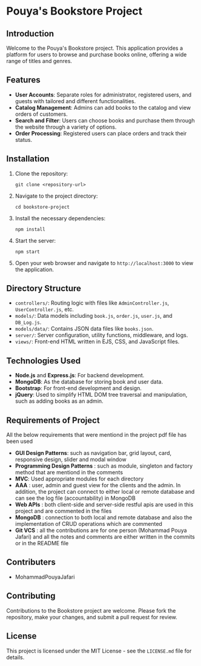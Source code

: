 
# Pouya's Bookstore Project 

## Introduction
Welcome to the Pouya's Bookstore project. This application provides a platform for users to browse and purchase books online, offering a wide range of titles and genres.

## Features
- **User Accounts**: Separate roles for administrator, registered users, and guests with tailored and different functionalities.
- **Catalog Management**: Admins can add books to the catalog and view orders of customers.
- **Search and Filter**: Users can choose books and purchase them through the website through a variety of options.
- **Order Processing**: Registered users can place orders and track their status.

## Installation

1. Clone the repository:
   ```
   git clone <repository-url>
   ```
2. Navigate to the project directory:
   ```
   cd bookstore-project
   ```
3. Install the necessary dependencies:
   ```
   npm install
   ```
4. Start the server:
   ```
   npm start
   ```
5. Open your web browser and navigate to `http://localhost:3000` to view the application.

## Directory Structure

- `controllers/`: Routing logic with files like `AdminController.js`, `UserController.js`, etc.
- `models/`: Data models including `book.js`, `order.js`, `user.js`, and `DB_Log.js`.
- `models/data/`: Contains JSON data files like `books.json`.
- `server/`: Server configuration, utility functions, middleware, and logs.
- `views/`: Front-end HTML written in EJS, CSS, and JavaScript files.

## Technologies Used

- **Node.js** and **Express.js**: For backend development.
- **MongoDB**: As the database for storing book and user data.
- **Bootstrap**: For front-end development and design.
- **jQuery**: Used to simplify HTML DOM tree traversal and manipulation, such as adding books as an admin.

## Requirements of Project 

All the below requirements that were mentiond in the project pdf file has been used

- **GUI Design Patterns**:  such as navigation bar, grid layout, card, responsive design, slider and modal window
- **Programming Design Patterns** : such as module, singleton and factory method that are mentiond in the comments 
- **MVC**: Used appropriate modules for each directory
- **AAA** : user, admin and guest view for the clients and the admin. In addition, the project can connect to either local or remote database and can see the log file (accountability) in MongoDB
- **Web APIs** : both client-side and server-side restful apis are used in this project and are commented in the files
- **MongoDB** : connection to both local and remote database and also the implementation of CRUD operations which are commented
- **Git VCS** : all the contributions are for one person (Mohammad Pouya Jafari) and all the notes and comments are either written in the commits or in the README file

## Contributers

- MohammadPouyaJafari

## Contributing

Contributions to the Bookstore project are welcome. Please fork the repository, make your changes, and submit a pull request for review.

## License

This project is licensed under the MIT License - see the `LICENSE.md` file for details.
